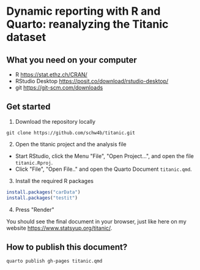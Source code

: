 # Dynamic reporting with R and Quarto: reanalyzing the Titanic dataset

## What you need on your computer

-   R <https://stat.ethz.ch/CRAN/>
-   RStudio Desktop <https://posit.co/download/rstudio-desktop/>
-   git <https://git-scm.com/downloads>

## Get started

1.  Download the repository locally

```         
git clone https://github.com/schw4b/titanic.git
```

2.  Open the titanic project and the analysis file

-   Start RStudio, click the Menu "File", "Open Project...", and open the file `titanic.Rproj`.
-   Click "File", "Open File.." and open the Quarto Document `titanic.qmd`.

3.  Install the required R packages

``` r
install.packages("carData")
install.packages("testit")
```

4.  Press "Render"

You should see the final document in your browser, just like here on my website <https://www.statsyup.org/titanic/>.

## How to publish this document?

```
quarto publish gh-pages titanic.qmd
```